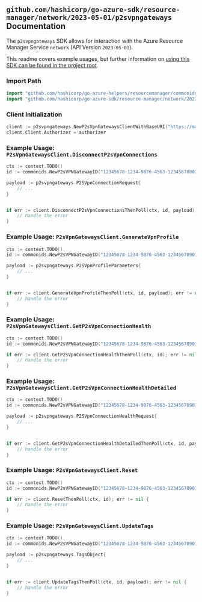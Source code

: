 
## `github.com/hashicorp/go-azure-sdk/resource-manager/network/2023-05-01/p2svpngateways` Documentation

The `p2svpngateways` SDK allows for interaction with the Azure Resource Manager Service `network` (API Version `2023-05-01`).

This readme covers example usages, but further information on [using this SDK can be found in the project root](https://github.com/hashicorp/go-azure-sdk/tree/main/docs).

### Import Path

```go
import "github.com/hashicorp/go-azure-helpers/resourcemanager/commonids"
import "github.com/hashicorp/go-azure-sdk/resource-manager/network/2023-05-01/p2svpngateways"
```


### Client Initialization

```go
client := p2svpngateways.NewP2sVpnGatewaysClientWithBaseURI("https://management.azure.com")
client.Client.Authorizer = authorizer
```


### Example Usage: `P2sVpnGatewaysClient.DisconnectP2sVpnConnections`

```go
ctx := context.TODO()
id := commonids.NewP2sVPNGatewayID("12345678-1234-9876-4563-123456789012", "example-resource-group", "p2sVpnGatewayValue")

payload := p2svpngateways.P2SVpnConnectionRequest{
	// ...
}


if err := client.DisconnectP2sVpnConnectionsThenPoll(ctx, id, payload); err != nil {
	// handle the error
}
```


### Example Usage: `P2sVpnGatewaysClient.GenerateVpnProfile`

```go
ctx := context.TODO()
id := commonids.NewP2sVPNGatewayID("12345678-1234-9876-4563-123456789012", "example-resource-group", "p2sVpnGatewayValue")

payload := p2svpngateways.P2SVpnProfileParameters{
	// ...
}


if err := client.GenerateVpnProfileThenPoll(ctx, id, payload); err != nil {
	// handle the error
}
```


### Example Usage: `P2sVpnGatewaysClient.GetP2sVpnConnectionHealth`

```go
ctx := context.TODO()
id := commonids.NewP2sVPNGatewayID("12345678-1234-9876-4563-123456789012", "example-resource-group", "p2sVpnGatewayValue")

if err := client.GetP2sVpnConnectionHealthThenPoll(ctx, id); err != nil {
	// handle the error
}
```


### Example Usage: `P2sVpnGatewaysClient.GetP2sVpnConnectionHealthDetailed`

```go
ctx := context.TODO()
id := commonids.NewP2sVPNGatewayID("12345678-1234-9876-4563-123456789012", "example-resource-group", "p2sVpnGatewayValue")

payload := p2svpngateways.P2SVpnConnectionHealthRequest{
	// ...
}


if err := client.GetP2sVpnConnectionHealthDetailedThenPoll(ctx, id, payload); err != nil {
	// handle the error
}
```


### Example Usage: `P2sVpnGatewaysClient.Reset`

```go
ctx := context.TODO()
id := commonids.NewP2sVPNGatewayID("12345678-1234-9876-4563-123456789012", "example-resource-group", "p2sVpnGatewayValue")

if err := client.ResetThenPoll(ctx, id); err != nil {
	// handle the error
}
```


### Example Usage: `P2sVpnGatewaysClient.UpdateTags`

```go
ctx := context.TODO()
id := commonids.NewP2sVPNGatewayID("12345678-1234-9876-4563-123456789012", "example-resource-group", "p2sVpnGatewayValue")

payload := p2svpngateways.TagsObject{
	// ...
}


if err := client.UpdateTagsThenPoll(ctx, id, payload); err != nil {
	// handle the error
}
```

